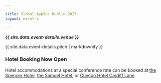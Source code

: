 ```yaml
---

title: Global AppSec Dublin 2023
layout: event-x

---
```


<!-- rebuild 3 -->

***{{ site.data.event-details.venue }}***

{{ site.data.event-details.pitch | markdownify }}

### Hotel Booking Now Open

Hotel accommodations at a special conference rate can be booked at [the Spencer Hotel](https://tinyurl.com/yfe8r24a), [the Samuel Hotel](https://bookings.thesamuelhotel.com/offer/owasp), or [Clayton Hotel Cardiff Lane](https://bookings.claytonhotelcardifflane.com/offer/owasp).
